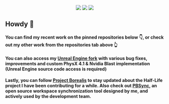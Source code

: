 <p align="center">
  <a href="https://twitter.com/intent/follow?screen_name=dcyanikoglu"><img src="https://badgen.net/twitter/follow/dcyanikoglu?icon=twitter"></a>
  <a href="https://www.youtube.com/channel/UCgPIm9iWMCJRWnL6rbLu68A/videos"><img src="https://badgen.net/badge/Youtube/Do%C4%9Fa/red"></a>
  <a href="https://www.linkedin.com/in/dyanikoglu/"><img src="https://badgen.net/badge/Linkedin/Doğa%20Can%20Yanıkoğlu"></a>
</p>

## Howdy 🤠 

#### You can find my recent work on the pinned repositories below 👇, or check out my other work from the repositories tab above 👆

#### You can also access my [Unreal Engine fork](https://github.com/dyanikoglu/UnrealEngine) with various bug fixes, improvements and custom PhysX 4.1 & Nvidia Blast implementation (Unreal Engine source code access is required)

#### Lastly, you can follow [Project Borealis](https://projectborealis.com) to stay updated about the Half-Life project I have been contributing for a while. Also check out [PBSync](https://github.com/ProjectBorealis/PBSync), an open source workspace synchronization tool designed by me, and actively used by the development team.

